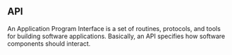 ## API ##
An Application Program Interface is a set of routines, protocols, and tools for building software applications.
Basically, an API specifies how software components should interact.
